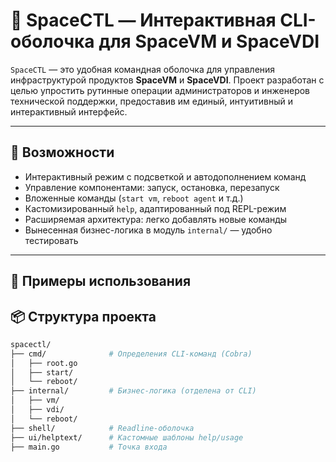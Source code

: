 # 🌌 SpaceCTL — Интерактивная CLI-оболочка для SpaceVM и SpaceVDI

`SpaceCTL` — это удобная командная оболочка для управления инфраструктурой продуктов **SpaceVM** и **SpaceVDI**. Проект разработан с целью упростить рутинные операции администраторов и инженеров технической поддержки, предоставив им единый, интуитивный и интерактивный интерфейс.

---

## 🚀 Возможности

- Интерактивный режим с подсветкой и автодополнением команд
- Управление компонентами: запуск, остановка, перезапуск
- Вложенные команды (`start vm`, `reboot agent` и т.д.)
- Кастомизированный `help`, адаптированный под REPL-режим
- Расширяемая архитектура: легко добавлять новые команды
- Вынесенная бизнес-логика в модуль `internal/` — удобно тестировать

---

## 🔧 Примеры использования

## 📦 Структура проекта
```bash
spacectl/
├── cmd/              # Определения CLI-команд (Cobra)
│   ├── root.go
│   ├── start/
│   └── reboot/
├── internal/         # Бизнес-логика (отделена от CLI)
│   ├── vm/
│   ├── vdi/
│   └── reboot/
├── shell/            # Readline-оболочка
├── ui/helptext/      # Кастомные шаблоны help/usage
├── main.go           # Точка входа
```
